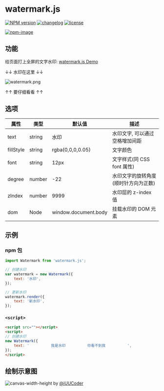 # watermark.js

[![NPM version][npm-image]][npm-url] [![changelog][changelog-image]][changelog-url] [![license][license-image]][license-url]

[npm-image]: https://img.shields.io/npm/v/watermark.js.svg?style=flat-square
[npm-url]: https://npmjs.org/package/watermark.js
[license-image]: https://img.shields.io/github/license/ufologist/watermark.js.svg
[license-url]: https://github.com/ufologist/watermark.js/blob/master/LICENSE
[changelog-image]: https://img.shields.io/badge/CHANGE-LOG-blue.svg?style=flat-square
[changelog-url]: https://github.com/ufologist/watermark.js/blob/master/CHANGELOG.md

[![npm-image](https://nodei.co/npm/watermark.js.png?downloads=true&downloadRank=true&stars=true)](https://npmjs.com/package/watermark.js)

## 功能

给页面打上全屏的文字水印: [watermark.js Demo](http://htmlpreview.github.io/?https://github.com/ufologist/watermark.js/blob/master/test/index.html)

↓↓ 水印在这里 ↓↓

![watermark.png](https://user-images.githubusercontent.com/167221/115845474-76f5e780-a453-11eb-8741-9e780b4da4ac.png)

↑↑ 要仔细看看 ↑↑

## 选项

| 属性    | 类型 | 默认值            | 描述                               |
| --------- | ------ | -------------------- | ------------------------------------ |
| text      | string | 水印               | 水印文字, 可以通过空格增加间距 |
| fillStyle | string | rgba(0,0,0,0.05)     | 文字颜色                         |
| font      | string | 12px                 | 文字样式(同 CSS font 属性)    |
| degree    | number | -22                  | 水印文字的旋转角度(顺时针方向为正数) |
| zIndex    | number | 9999                 | 水印层的 z-index 值             |
| dom       | Node   | window.document.body | 挂载水印的 DOM 元素           |

## 示例

### npm 包

```javascript
import Watermark from 'watermark.js';

// 创建水印
var watermark = new Watermark({
    text: '水印',
});

// 更新水印
watermark.render({
    text: '新水印',
});
```

### `<script>`

```html
<script src=""></script>
<script>
// 创建水印
new Watermark({
    text: '          我是水印          你看不到我          ',
});
</script>
```

## 绘制示意图

![canvas-width-height](https://user-images.githubusercontent.com/167221/115840383-334caf00-a44e-11eb-9acd-cad08c0b657d.jpg) by [@iUUCoder](https://github.com/iUUCoder)
